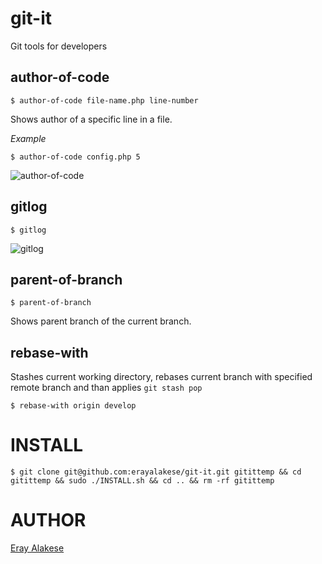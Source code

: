 git-it
====
Git tools for developers

author-of-code
------------------

    $ author-of-code file-name.php line-number

Shows author of a specific line in a file.

*Example*

    $ author-of-code config.php 5

![author-of-code](http://i.imgur.com/fpBQYap.png "author-of-code")

gitlog
-------

    $ gitlog

![gitlog](http://i.imgur.com/J8PzZQp.png "gitlog")

parent-of-branch
--------------------

    $ parent-of-branch

Shows parent branch of the current branch.

rebase-with
--------------
Stashes current working directory, rebases current branch with specified remote branch and than applies `git stash pop`

    $ rebase-with origin develop

INSTALL
=======

    $ git clone git@github.com:erayalakese/git-it.git gitittemp && cd gitittemp && sudo ./INSTALL.sh && cd .. && rm -rf gitittemp

AUTHOR
=======
[Eray Alakese](http://eray.rocks "erayalakese")
